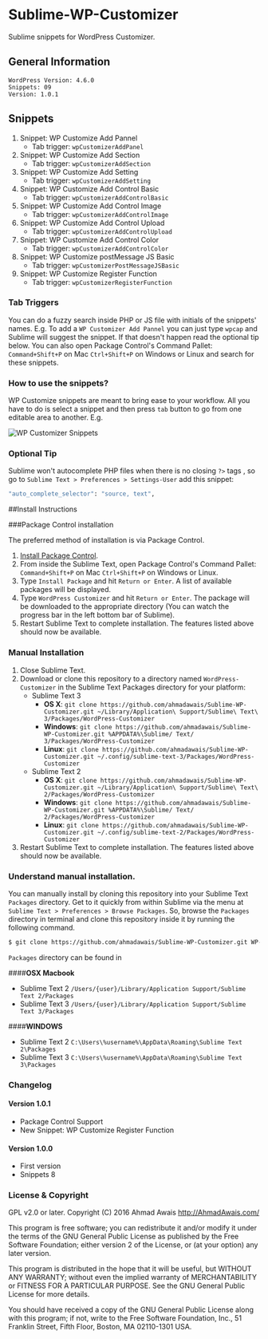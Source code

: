 # Sublime-WP-Customizer

Sublime snippets for WordPress Customizer. 

## General Information

```
WordPress Version: 4.6.0
Snippets: 09
Version: 1.0.1
```

## Snippets

1. Snippet: WP Customize Add Pannel 
    * Tab trigger: `wpCustomizerAddPanel`
2. Snippet: WP Customize Add Section 
    * Tab trigger: `wpCustomizerAddSection`
3. Snippet: WP Customize Add Setting 
    *   Tab trigger: `wpCustomizerAddSetting`
4. Snippet: WP Customize Add Control Basic 
    * Tab trigger: `wpCustomizerAddControlBasic`
5. Snippet: WP Customize Add Control Image 
    * Tab trigger: `wpCustomizerAddControlImage`
6. Snippet: WP Customize Add Control Upload 
    * Tab trigger: `wpCustomizerAddControlUpload`
7. Snippet: WP Customize Add Control Color 
    * Tab trigger: `wpCustomizerAddControlColor`
8. Snippet: WP Customize postMessage JS Basic 
    * Tab trigger: `wpCustomizerPostMessageJSBasic`
9. Snippet: WP Customize Register Function
    * Tab trigger: `wpCustomizerRegisterFunction`


### Tab Triggers

You can do a fuzzy search inside PHP or JS file with initials of the snippets' names. E.g. To add a `WP Customizer Add Pannel` you can just type `wpcap` and Sublime will suggest the snippet. If that doesn't happen read the optional tip below. You can also open Package Control's Command Pallet: `Command+Shift+P`  on Mac `Ctrl+Shift+P` on Windows or Linux and search for these snippets.

### How to use the snippets?

WP Customize snippets are meant to bring ease to your workflow. All you have to do is select a snippet and then press `tab` button to go from one editable area to another. E.g.

![WP Customizer Snippets](https://raw.githubusercontent.com/ahmadawais/Sublime-WP-Customizer/master/the.gif)

### Optional Tip

Sublime won't autocomplete PHP files when there is no closing `?>` tags , so go to `Sublime Text > Preferences > Settings-User` add this snippet:

```bash
"auto_complete_selector": "source, text",
```

##Install Instructions

###Package Control installation

The preferred method of installation is via Package Control.

1. [Install Package Control](https://packagecontrol.io/installation).
2. From inside the Sublime Text, open Package Control's Command Pallet: `Command+Shift+P`  on Mac `Ctrl+Shift+P` on Windows or Linux.
3. Type `Install Package` and hit `Return or Enter`. A list of available packages will be displayed.
4. Type `WordPress Customizer` and hit `Return or Enter`. The package will be downloaded to the appropriate directory (You can watch the progress bar in the left bottom bar of Sublime).
5. Restart Sublime Text to complete installation. The features listed above should now be available.


### Manual Installation

1. Close Sublime Text.
2. Download or clone this repository to a directory named `WordPress-Customizer` in the Sublime Text Packages directory for your platform:
    * Sublime Text 3
        - **OS X**: `git clone https://github.com/ahmadawais/Sublime-WP-Customizer.git ~/Library/Application\ Support/Sublime\ Text\ 3/Packages/WordPress-Customizer`
        - **Windows**: `git clone https://github.com/ahmadawais/Sublime-WP-Customizer.git %APPDATA%\Sublime/ Text/ 3/Packages/WordPress-Customizer`
        - **Linux**: `git clone https://github.com/ahmadawais/Sublime-WP-Customizer.git ~/.config/sublime-text-3/Packages/WordPress-Customizer`
    * Sublime Text 2
        - **OS X**: `git clone https://github.com/ahmadawais/Sublime-WP-Customizer.git ~/Library/Application\ Support/Sublime\ Text\ 2/Packages/WordPress-Customizer`
        - **Windows**: `git clone https://github.com/ahmadawais/Sublime-WP-Customizer.git %APPDATA%\Sublime/ Text/ 2/Packages/WordPress-Customizer`
        - **Linux**: `git clone https://github.com/ahmadawais/Sublime-WP-Customizer.git ~/.config/sublime-text-2/Packages/WordPress-Customizer`
3. Restart Sublime Text to complete installation. The features listed above should now be available.

### Understand manual installation.
You can manually install by cloning this repository into your Sublime Text `Packages` directory. Get to it quickly from within Sublime via the menu at `Sublime Text > Preferences > Browse Packages`.
So, browse the `Packages` directory in terminal and clone this repository inside it by running the following command.

```bash
$ git clone https://github.com/ahmadawais/Sublime-WP-Customizer.git WP-Customizer
```

`Packages` directory can be found in 

####**OSX Macbook**

- Sublime Text 2 `/Users/{user}/Library/Application Support/Sublime Text 2/Packages`
- Sublime Text 3 `/Users/{user}/Library/Application Support/Sublime Text 3/Packages`

####**WINDOWS**

- Sublime Text 2 `C:\Users\%username%\AppData\Roaming\Sublime Text 2\Packages`
- Sublime Text 3 `C:\Users\%username%\AppData\Roaming\Sublime Text 3\Packages`

### Changelog

#### Version 1.0.1

- Package Control Support
- New Snippet: WP Customize Register Function 

#### Version 1.0.0

- First version
- Snippets 8

### License & Copyright

GPL v2.0 or later.
Copyright (C) 2016  Ahmad Awais http://AhmadAwais.com/

This program is free software; you can redistribute it and/or modify it
under the terms of the GNU General Public License as published by the Free
Software Foundation; either version 2 of the License, or (at your option)
any later version.

This program is distributed in the hope that it will be useful, but WITHOUT
ANY WARRANTY; without even the implied warranty of MERCHANTABILITY or
FITNESS FOR A PARTICULAR PURPOSE.  See the GNU General Public License for
more details.

You should have received a copy of the GNU General Public License along
with this program; if not, write to the Free Software Foundation, Inc.,
51 Franklin Street, Fifth Floor, Boston, MA 02110-1301 USA.
